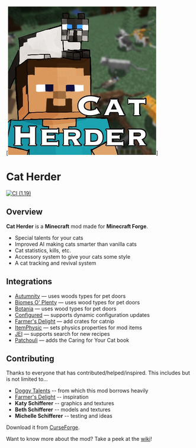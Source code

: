 [![CatHerder Logo](images/CatHerder.jpeg)]

# Cat Herder

[![CI (1.19)](https://github.com/sweetrpg/CatHerder/actions/workflows/ci-build-1.19.yml/badge.svg?branch=1.19)](https://github.com/sweetrpg/CatHerder/actions/workflows/ci-build-1.19.yml)

## Overview

**Cat Herder** is a **Minecraft** mod made for **Minecraft Forge**.

* Special talents for your cats
* Improved AI making cats smarter than vanilla cats
* Cat statistics, kills, etc.
* Accessory system to give your cats some style
* A cat tracking and revival system

## Integrations

* [Autumnity](https://www.curseforge.com/minecraft/mc-mods/autumnity) &mdash; uses woods types for pet doors
* [Biomes O' Plenty](https://www.curseforge.com/minecraft/mc-mods/biomes-o-plenty) &mdash; uses wood types for pet doors
* [Botania](https://www.curseforge.com/minecraft/mc-mods/botania) &mdash; uses wood types for pet doors
* [Configured](https://www.curseforge.com/minecraft/mc-mods/configured) &mdash; supports dynamic configuration updates
* [Farmer's Delight](https://www.curseforge.com/minecraft/mc-mods/farmers-delight) &mdash; add crates for catnip
* [ItemPhysic](https://www.curseforge.com/minecraft/mc-mods/itemphysic) &mdash; sets physics properties for mod items
* [JEI](https://www.curseforge.com/minecraft/mc-mods/jei) &mdash; supports search for new recipes
* [Patchouli](https://www.curseforge.com/minecraft/mc-mods/patchouli) &mdash; adds the Caring for Your Cat book

## Contributing

Thanks to everyone that has contributed/helped/inspired. This includes but is not limited to...

* [Doggy Talents](https://www.curseforge.com/minecraft/mc-mods/doggy-talents) -- from which this mod borrows heavily
* [Farmer's Delight](https://www.curseforge.com/minecraft/mc-mods/farmers-delight) -- inspiration
* **Katy Schifferer** -- graphics and textures
* **Beth Schifferer** -- models and textures
* **Michelle Schifferer** -- testing and ideas

Download it from [CurseForge](https://www.curseforge.com/minecraft/mc-mods/cat-herder).

Want to know more about the mod? Take a peek at the [wiki](https://github.com/sweetrpg/CatHerder/wiki)!
